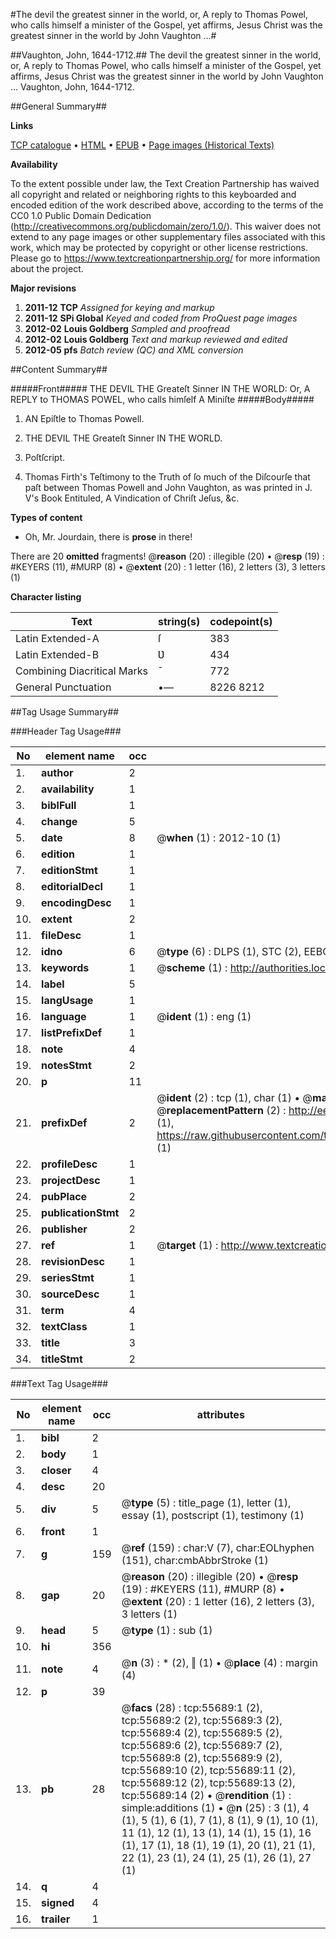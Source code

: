 #The devil the greatest sinner in the world, or, A reply to Thomas Powel, who calls himself a minister of the Gospel, yet affirms, Jesus Christ was the greatest sinner in the world by John Vaughton ...#

##Vaughton, John, 1644-1712.##
The devil the greatest sinner in the world, or, A reply to Thomas Powel, who calls himself a minister of the Gospel, yet affirms, Jesus Christ was the greatest sinner in the world by John Vaughton ...
Vaughton, John, 1644-1712.

##General Summary##

**Links**

[TCP catalogue](http://www.ota.ox.ac.uk/tcp/)  • 
[HTML](http://tei.it.ox.ac.uk/tcp/Texts-HTML/free/A64/A64773.html)  • 
[EPUB](http://tei.it.ox.ac.uk/tcp/Texts-EPUB/free/A64/A64773.epub) • 
[Page images (Historical Texts)](https://historicaltexts.jisc.ac.uk/eebo-12181797e)

**Availability**

To the extent possible under law, the Text Creation Partnership has waived all copyright and related or neighboring rights to this keyboarded and encoded edition of the work described above, according to the terms of the CC0 1.0 Public Domain Dedication (http://creativecommons.org/publicdomain/zero/1.0/). This waiver does not extend to any page images or other supplementary files associated with this work, which may be protected by copyright or other license restrictions. Please go to https://www.textcreationpartnership.org/ for more information about the project.

**Major revisions**

1. __2011-12__ __TCP__ *Assigned for keying and markup*
1. __2011-12__ __SPi Global__ *Keyed and coded from ProQuest page images*
1. __2012-02__ __Louis Goldberg__ *Sampled and proofread*
1. __2012-02__ __Louis Goldberg__ *Text and markup reviewed and edited*
1. __2012-05__ __pfs__ *Batch review (QC) and XML conversion*

##Content Summary##

#####Front#####
THE DEVIL THE Greateſt Sinner IN THE WORLD: Or, A REPLY to THOMAS POWEL, who calls himſelf A Miniſte
#####Body#####

1. AN Epiſtle to Thomas Powell.

1. THE DEVIL THE Greateſt Sinner IN THE WORLD.

1. Poſtſcript.

1. Thomas Firth's Teſtimony to the Truth of ſo much of the Diſcourſe that paſt between Thomas Powell and John Vaughton, as was printed in J. V's Book Entituled, A Vindication of Chriſt Jeſus, &c.

**Types of content**

  * Oh, Mr. Jourdain, there is **prose** in there!

There are 20 **omitted** fragments! 
 @__reason__ (20) : illegible (20)  •  @__resp__ (19) : #KEYERS (11), #MURP (8)  •  @__extent__ (20) : 1 letter (16), 2 letters (3), 3 letters (1)

**Character listing**


|Text|string(s)|codepoint(s)|
|---|---|---|
|Latin Extended-A|ſ|383|
|Latin Extended-B|Ʋ|434|
|Combining             Diacritical Marks|̄|772|
|General Punctuation|•—|8226 8212|

##Tag Usage Summary##

###Header Tag Usage###

|No|element name|occ|attributes|
|---|---|---|---|
|1.|__author__|2||
|2.|__availability__|1||
|3.|__biblFull__|1||
|4.|__change__|5||
|5.|__date__|8| @__when__ (1) : 2012-10 (1)|
|6.|__edition__|1||
|7.|__editionStmt__|1||
|8.|__editorialDecl__|1||
|9.|__encodingDesc__|1||
|10.|__extent__|2||
|11.|__fileDesc__|1||
|12.|__idno__|6| @__type__ (6) : DLPS (1), STC (2), EEBO-CITATION (1), OCLC (1), VID (1)|
|13.|__keywords__|1| @__scheme__ (1) : http://authorities.loc.gov/ (1)|
|14.|__label__|5||
|15.|__langUsage__|1||
|16.|__language__|1| @__ident__ (1) : eng (1)|
|17.|__listPrefixDef__|1||
|18.|__note__|4||
|19.|__notesStmt__|2||
|20.|__p__|11||
|21.|__prefixDef__|2| @__ident__ (2) : tcp (1), char (1)  •  @__matchPattern__ (2) : ([0-9\-]+):([0-9IVX]+) (1), (.+) (1)  •  @__replacementPattern__ (2) : http://eebo.chadwyck.com/downloadtiff?vid=$1&page=$2 (1), https://raw.githubusercontent.com/textcreationpartnership/Texts/master/tcpchars.xml#$1 (1)|
|22.|__profileDesc__|1||
|23.|__projectDesc__|1||
|24.|__pubPlace__|2||
|25.|__publicationStmt__|2||
|26.|__publisher__|2||
|27.|__ref__|1| @__target__ (1) : http://www.textcreationpartnership.org/docs/. (1)|
|28.|__revisionDesc__|1||
|29.|__seriesStmt__|1||
|30.|__sourceDesc__|1||
|31.|__term__|4||
|32.|__textClass__|1||
|33.|__title__|3||
|34.|__titleStmt__|2||


###Text Tag Usage###

|No|element name|occ|attributes|
|---|---|---|---|
|1.|__bibl__|2||
|2.|__body__|1||
|3.|__closer__|4||
|4.|__desc__|20||
|5.|__div__|5| @__type__ (5) : title_page (1), letter (1), essay (1), postscript (1), testimony (1)|
|6.|__front__|1||
|7.|__g__|159| @__ref__ (159) : char:V (7), char:EOLhyphen (151), char:cmbAbbrStroke (1)|
|8.|__gap__|20| @__reason__ (20) : illegible (20)  •  @__resp__ (19) : #KEYERS (11), #MURP (8)  •  @__extent__ (20) : 1 letter (16), 2 letters (3), 3 letters (1)|
|9.|__head__|5| @__type__ (1) : sub (1)|
|10.|__hi__|356||
|11.|__note__|4| @__n__ (3) : * (2), ‖ (1)  •  @__place__ (4) : margin (4)|
|12.|__p__|39||
|13.|__pb__|28| @__facs__ (28) : tcp:55689:1 (2), tcp:55689:2 (2), tcp:55689:3 (2), tcp:55689:4 (2), tcp:55689:5 (2), tcp:55689:6 (2), tcp:55689:7 (2), tcp:55689:8 (2), tcp:55689:9 (2), tcp:55689:10 (2), tcp:55689:11 (2), tcp:55689:12 (2), tcp:55689:13 (2), tcp:55689:14 (2)  •  @__rendition__ (1) : simple:additions (1)  •  @__n__ (25) : 3 (1), 4 (1), 5 (1), 6 (1), 7 (1), 8 (1), 9 (1), 10 (1), 11 (1), 12 (1), 13 (1), 14 (1), 15 (1), 16 (1), 17 (1), 18 (1), 19 (1), 20 (1), 21 (1), 22 (1), 23 (1), 24 (1), 25 (1), 26 (1), 27 (1)|
|14.|__q__|4||
|15.|__signed__|4||
|16.|__trailer__|1||

